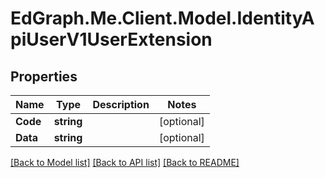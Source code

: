 # EdGraph.Me.Client.Model.IdentityApiUserV1UserExtension

## Properties

Name | Type | Description | Notes
------------ | ------------- | ------------- | -------------
**Code** | **string** |  | [optional] 
**Data** | **string** |  | [optional] 

[[Back to Model list]](../README.md#documentation-for-models) [[Back to API list]](../README.md#documentation-for-api-endpoints) [[Back to README]](../README.md)

